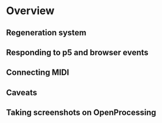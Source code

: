 # Overview

## Regeneration system

## Responding to p5 and browser events

## Connecting MIDI

## Caveats

## Taking screenshots on OpenProcessing
